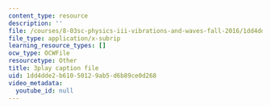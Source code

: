 ```yaml
---
content_type: resource
description: ''
file: /courses/8-03sc-physics-iii-vibrations-and-waves-fall-2016/1dd4dde2b61050129ab5d6b89ce0d268_T2n6fVybLcU.vtt
file_type: application/x-subrip
learning_resource_types: []
ocw_type: OCWFile
resourcetype: Other
title: 3play caption file
uid: 1dd4dde2-b610-5012-9ab5-d6b89ce0d268
video_metadata:
  youtube_id: null
---
```

